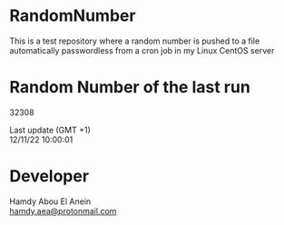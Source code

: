 # RandomNumber    
This is a test repository where a random number is pushed to a file automatically passwordless from a cron job in my Linux CentOS server    
# Random Number of the last run   
32308
      
Last update (GMT +1)    
12/11/22 10:00:01
# Developer    
Hamdy Abou El Anein   
hamdy.aea@protonmail.com
